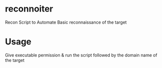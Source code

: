 # reconnoiter

Recon Script to Automate Basic reconnaissance of the target

# Usage

Give executable permission & run the script followed by the domain name of the target
